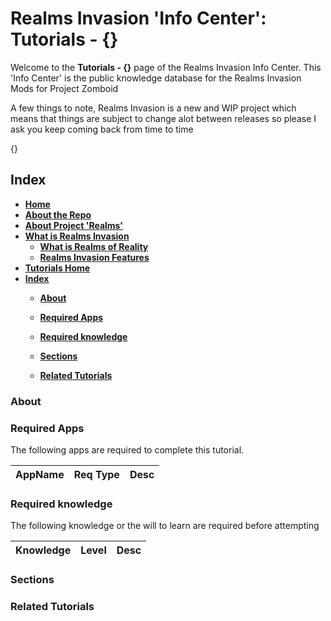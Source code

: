# Realms Invasion 'Info Center': **Tutorials - {}**

Welcome to the **Tutorials - {}** page of the Realms Invasion Info Center. 
This 'Info Center' is the public knowledge database for the Realms Invasion Mods for Project Zomboid

A few things to note, 
Realms Invasion is a new and WIP project which means that things are subject to change alot between releases so please I ask you keep coming back from time to time

{}

## **Index**
- [**Home**](https://github.com/FueledByOCHD/Realms-Invasion-Info-Center/blob/develop/README.md)
- [**About the Repo**](https://github.com/FueledByOCHD/Realms-Invasion-Info-Center/blob/develop/README.md#about-the-repo)
- [**About Project 'Realms'**](https://github.com/FueledByOCHD/Realms-Invasion-Info-Center/blob/develop/AboutProjectRealms.md)
- [**What is Realms Invasion**](https://github.com/FueledByOCHD/Realms-Invasion-Info-Center/blob/develop/README.md#what-is-realms-invasion)
    - [**What is Realms of Reality**](https://github.com/FueledByOCHD/Realms-Invasion-Info-Center/blob/develop/AboutRealmsOfReality.md)
    - [**Realms Invasion Features**](https://github.com/FueledByOCHD/Realms-Invasion-Info-Center/blob/develop/README.md#realms-invasion-features)
- [**Tutorials Home**](https://github.com/FueledByOCHD/Realms-Invasion-Info-Center/blob/develop/Tutorials/TutorialsHome.md)
- [**Index**](https://github.com/FueledByOCHD/Realms-Invasion-Info-Center/blob/develop/{}#index)
    - [**About**](https://github.com/FueledByOCHD/Realms-Invasion-Info-Center/blob/develop/{}#about)
    - [**Required Apps**](https://github.com/FueledByOCHD/Realms-Invasion-Info-Center/blob/develop/{}#required-apps)
    - [**Required knowledge**](https://github.com/FueledByOCHD/Realms-Invasion-Info-Center/blob/develop/{}#required-knowledge)
    - [**Sections**](https://github.com/FueledByOCHD/Realms-Invasion-Info-Center/blob/develop/{}#sections)

    - [**Related Tutorials**](https://github.com/FueledByOCHD/Realms-Invasion-Info-Center/blob/develop/{}#related-tutorials)

### **About**

### **Required Apps**

The following apps are required to complete this tutorial.

|**AppName**|**Req Type**|**Desc**|
|:---:|:---:|:---|


### **Required knowledge**

The following knowledge or the will to learn are required before attempting

|**Knowledge**|**Level**|**Desc**|
|:---:|:---:|:---|


### **Sections**



### **Related Tutorials**


